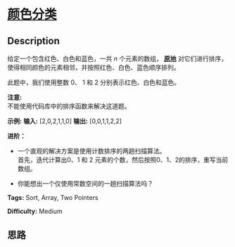 # [颜色分类][title]

## Description

给定一个包含红色、白色和蓝色，一共  _n_ 个元素的数组，
**[原地](https://baike.baidu.com/item/%E5%8E%9F%E5%9C%B0%E7%AE%97%E6%B3%95)**
对它们进行排序，使得相同颜色的元素相邻，并按照红色、白色、蓝色顺序排列。

此题中，我们使用整数 0、 1 和 2 分别表示红色、白色和蓝色。

**注意:**  
不能使用代码库中的排序函数来解决这道题。

**示例:**
            **输入:** [2,0,2,1,1,0]    **输出:** [0,0,1,1,2,2]

**进阶：**

  * 一个直观的解决方案是使用计数排序的两趟扫描算法。  
首先，迭代计算出0、1 和 2 元素的个数，然后按照0、1、2的排序，重写当前数组。

  * 你能想出一个仅使用常数空间的一趟扫描算法吗？


**Tags:** Sort, Array, Two Pointers

**Difficulty:** Medium

## 思路

[title]: https://leetcode-cn.com/problems/sort-colors

